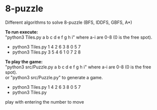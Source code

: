 # 8-puzzle
 Different algorithms to solve 8-puzzle (BFS, IDDFS, GBFS, A*)


**To run execute:**\
"python3 Tiles.py a b c d e f g h i" where a-i are 0-8 (0 is the free spot).
* python3 Tiles.py 1 4 2 6 3 8 0 5 7
* python3 Tiles.py 3 5 4 6 1 0 7 2 8

**To play the game:**\
"python3 src/Puzzle.py a b c d e f g h i" where a-i are 0-8 (0 is the free spot).\
or "python3 src/Puzzle.py" to generate a game.
* python3 Tiles.py 1 4 2 6 3 8 0 5 7
* python3 Tiles.py

play with entering the number to move
